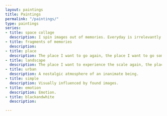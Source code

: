 ```yaml
---
layout: paintings
title: Paintings
permalink: "/paintings/"
type: paintings
series:
- title: space collage
  description: I spin images out of memories. Everyday is irrelevantly and relevantly knitted by fragments of events, thoughts, visual memories.  Memories come and go, arise and disappear. 
- title: fragments of memories 
  description: 
- title: place
  description: The place I want to go again, the place I want to go someday.
- title: landscape
  description: The place I want to experience the scale again, the place I want to go someday to feel the scale. 
- title: urban
  description: A nostalgic atmosphere of an inanimate being.  
- title: simple
  description: Visually influenced by found images. 
- title: emotion
  description: Emotion. 
- title: blackandwhite
  description: 

---
```







